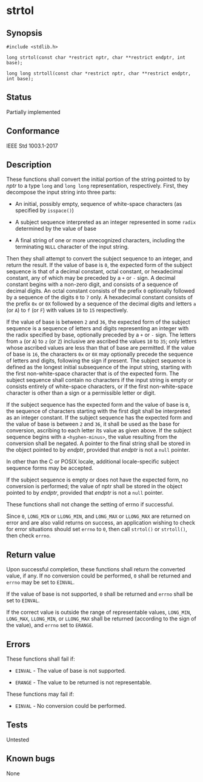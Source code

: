 # strtol

## Synopsis

`#include <stdlib.h>`

`long strtol(const char *restrict nptr, char **restrict endptr, int base);`

`long long strtoll(const char *restrict nptr, char **restrict endptr, int base);`

## Status

Partially implemented

## Conformance

IEEE Std 1003.1-2017

## Description

These functions shall convert the initial portion of the string pointed to by _nptr_ to a type `long` and `long
long` representation, respectively. First, they decompose the input string into three parts:

* An initial, possibly empty, sequence of white-space characters (as specified by `isspace()`)

* A subject sequence interpreted as an integer represented in some `radix` determined by the value of base

* A final string of one or more unrecognized characters, including the terminating `NULL` character of the input string.

Then they shall attempt to convert the subject sequence to an integer, and return the result.
If the value of base is `0`, the expected form of the subject sequence is that of a decimal constant, octal constant, or
hexadecimal constant, any of which may be preceded by a `+` or `-` sign. A decimal constant begins with a
non-zero digit, and consists of a sequence of decimal digits. An octal constant consists of the prefix `0` optionally
followed by a sequence of the digits `0` to `7` only. A hexadecimal constant consists of the prefix `0x` or `0X`
followed by a sequence of the decimal digits and letters `a` (or `A`) to `f` (or `F`) with
values `10` to `15` respectively.

If the value of base is between `2` and `36`, the expected form of the subject sequence is a sequence of letters and
digits representing an integer with the radix specified by base, optionally preceded by a `+` or `-` sign. The letters
from `a` (or `A`) to `z` (or `Z`) inclusive are ascribed the values `10` to `35`; only letters whose ascribed values are
less than that of base are permitted. If the value of base is `16`, the characters `0x` or `0X` may optionally precede
the sequence of letters and digits, following the sign if present. The subject sequence is defined as the longest
initial subsequence of the input string, starting with the first non-white-space character that is of the expected form.
The subject sequence shall contain no characters if the input string is empty or consists entirely of white-space
characters, or if the first non-white-space character is other than a sign or a permissible letter or digit.

If the subject sequence has the expected form and the value of base is `0`, the sequence of characters starting with the
first digit shall be interpreted as an integer constant. If the subject sequence has the expected form and the value of
base is between `2` and `36`, it shall be used as the base for conversion, ascribing to each letter its value as given
above. If the subject sequence begins with a `<hyphen-minus>`, the value resulting from the conversion shall be negated.
A pointer to the final string shall be stored in the object pointed to by _endptr_, provided that _endptr_ is not a
`null` pointer.

In other than the C or POSIX locale, additional locale-specific subject sequence forms may be accepted.

If the subject sequence is empty or does not have the expected form, no conversion is performed; the value of nptr shall
be stored in the object pointed to by _endptr_, provided that _endptr_ is not a `null` pointer.

These functions shall not change the setting of errno if successful.

Since `0`, `LONG_MIN` or `LLONG_MIN`, and `LONG_MAX` or `LLONG_MAX` are returned on error and are also valid returns on
success, an application wishing to check for error situations should set `errno` to `0`, then call `strtol()` or
`strtoll()`, then check `errno`.

## Return value

Upon successful completion, these functions shall return the converted value, if any. If no conversion could be
performed, `0` shall be returned and `errno` may be set to `EINVAL`.

If the value of base is not supported, `0` shall be returned and `errno` shall be set to `EINVAL`.

If the correct value is outside the range of representable values, `LONG_MIN`, `LONG_MAX`, `LLONG_MIN`, or `LLONG_MAX`
shall be returned (according to the sign of the value), and `errno` set to `ERANGE`.

## Errors

These functions shall fail if:

* `EINVAL` - The value of base is not supported.

* `ERANGE` - The value to be returned is not representable.

These functions may fail if:

* `EINVAL` - No conversion could be performed.

## Tests

Untested

## Known bugs

None
